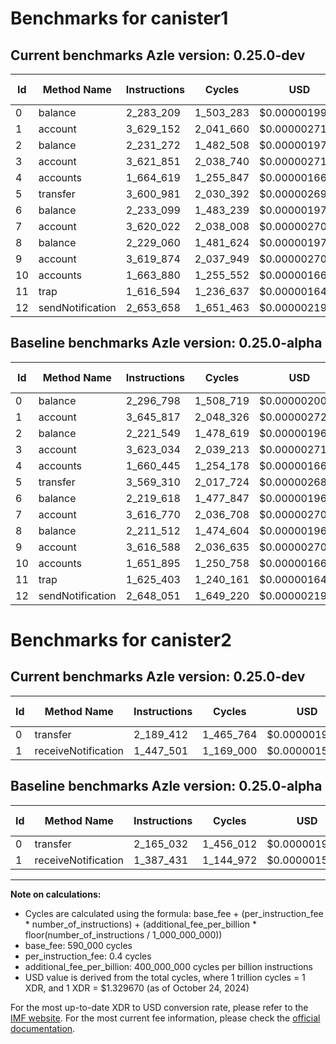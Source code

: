 # Benchmarks for canister1

## Current benchmarks Azle version: 0.25.0-dev

| Id  | Method Name      | Instructions | Cycles    | USD           | USD/Million Calls | Change                             |
| --- | ---------------- | ------------ | --------- | ------------- | ----------------- | ---------------------------------- |
| 0   | balance          | 2_283_209    | 1_503_283 | $0.0000019989 | $1.99             | <font color="green">-13_589</font> |
| 1   | account          | 3_629_152    | 2_041_660 | $0.0000027147 | $2.71             | <font color="green">-16_665</font> |
| 2   | balance          | 2_231_272    | 1_482_508 | $0.0000019712 | $1.97             | <font color="red">+9_723</font>    |
| 3   | account          | 3_621_851    | 2_038_740 | $0.0000027109 | $2.71             | <font color="green">-1_183</font>  |
| 4   | accounts         | 1_664_619    | 1_255_847 | $0.0000016699 | $1.66             | <font color="red">+4_174</font>    |
| 5   | transfer         | 3_600_981    | 2_030_392 | $0.0000026998 | $2.69             | <font color="red">+31_671</font>   |
| 6   | balance          | 2_233_099    | 1_483_239 | $0.0000019722 | $1.97             | <font color="red">+13_481</font>   |
| 7   | account          | 3_620_022    | 2_038_008 | $0.0000027099 | $2.70             | <font color="red">+3_252</font>    |
| 8   | balance          | 2_229_060    | 1_481_624 | $0.0000019701 | $1.97             | <font color="red">+17_548</font>   |
| 9   | account          | 3_619_874    | 2_037_949 | $0.0000027098 | $2.70             | <font color="red">+3_286</font>    |
| 10  | accounts         | 1_663_880    | 1_255_552 | $0.0000016695 | $1.66             | <font color="red">+11_985</font>   |
| 11  | trap             | 1_616_594    | 1_236_637 | $0.0000016443 | $1.64             | <font color="green">-8_809</font>  |
| 12  | sendNotification | 2_653_658    | 1_651_463 | $0.0000021959 | $2.19             | <font color="red">+5_607</font>    |

## Baseline benchmarks Azle version: 0.25.0-alpha

| Id  | Method Name      | Instructions | Cycles    | USD           | USD/Million Calls |
| --- | ---------------- | ------------ | --------- | ------------- | ----------------- |
| 0   | balance          | 2_296_798    | 1_508_719 | $0.0000020061 | $2.00             |
| 1   | account          | 3_645_817    | 2_048_326 | $0.0000027236 | $2.72             |
| 2   | balance          | 2_221_549    | 1_478_619 | $0.0000019661 | $1.96             |
| 3   | account          | 3_623_034    | 2_039_213 | $0.0000027115 | $2.71             |
| 4   | accounts         | 1_660_445    | 1_254_178 | $0.0000016676 | $1.66             |
| 5   | transfer         | 3_569_310    | 2_017_724 | $0.0000026829 | $2.68             |
| 6   | balance          | 2_219_618    | 1_477_847 | $0.0000019650 | $1.96             |
| 7   | account          | 3_616_770    | 2_036_708 | $0.0000027081 | $2.70             |
| 8   | balance          | 2_211_512    | 1_474_604 | $0.0000019607 | $1.96             |
| 9   | account          | 3_616_588    | 2_036_635 | $0.0000027081 | $2.70             |
| 10  | accounts         | 1_651_895    | 1_250_758 | $0.0000016631 | $1.66             |
| 11  | trap             | 1_625_403    | 1_240_161 | $0.0000016490 | $1.64             |
| 12  | sendNotification | 2_648_051    | 1_649_220 | $0.0000021929 | $2.19             |

# Benchmarks for canister2

## Current benchmarks Azle version: 0.25.0-dev

| Id  | Method Name         | Instructions | Cycles    | USD           | USD/Million Calls | Change                           |
| --- | ------------------- | ------------ | --------- | ------------- | ----------------- | -------------------------------- |
| 0   | transfer            | 2_189_412    | 1_465_764 | $0.0000019490 | $1.94             | <font color="red">+24_380</font> |
| 1   | receiveNotification | 1_447_501    | 1_169_000 | $0.0000015544 | $1.55             | <font color="red">+60_070</font> |

## Baseline benchmarks Azle version: 0.25.0-alpha

| Id  | Method Name         | Instructions | Cycles    | USD           | USD/Million Calls |
| --- | ------------------- | ------------ | --------- | ------------- | ----------------- |
| 0   | transfer            | 2_165_032    | 1_456_012 | $0.0000019360 | $1.93             |
| 1   | receiveNotification | 1_387_431    | 1_144_972 | $0.0000015224 | $1.52             |

---

**Note on calculations:**

- Cycles are calculated using the formula: base_fee + (per_instruction_fee \* number_of_instructions) + (additional_fee_per_billion \* floor(number_of_instructions / 1_000_000_000))
- base_fee: 590_000 cycles
- per_instruction_fee: 0.4 cycles
- additional_fee_per_billion: 400_000_000 cycles per billion instructions
- USD value is derived from the total cycles, where 1 trillion cycles = 1 XDR, and 1 XDR = $1.329670 (as of October 24, 2024)

For the most up-to-date XDR to USD conversion rate, please refer to the [IMF website](https://www.imf.org/external/np/fin/data/rms_sdrv.aspx).
For the most current fee information, please check the [official documentation](https://internetcomputer.org/docs/current/developer-docs/gas-cost#execution).
